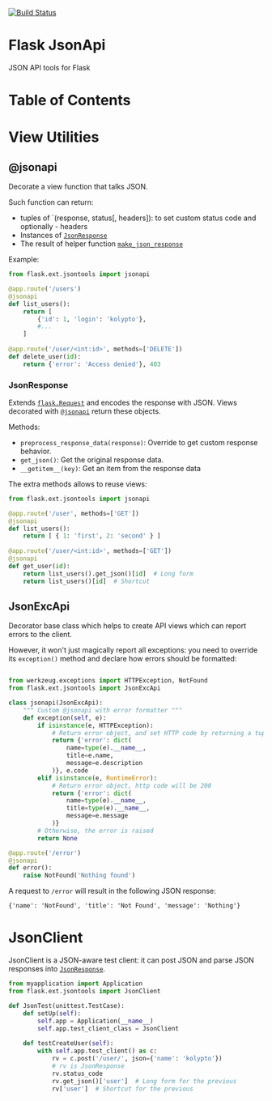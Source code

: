 [![Build Status](https://api.travis-ci.org/kolypto/py-flask-jsonapi.png?branch=master)](https://travis-ci.org/kolypto/py-flask-jsonapi)


Flask JsonApi
=============

JSON API tools for Flask

Table of Contents
=================

View Utilities
==============

@jsonapi
--------

Decorate a view function that talks JSON.

Such function can return:
    
* tuples of `(response, status[, headers]): to set custom status code and optionally - headers
* Instances of [`JsonResponse`](#jsonresponse)
* The result of helper function [`make_json_response`](#make_json_response)

Example:

```python
from flask.ext.jsontools import jsonapi

@app.route('/users')
@jsonapi
def list_users():
    return [
        {'id': 1, 'login': 'kolypto'},
        #...
    ]
   
@app.route('/user/<int:id>', methods=['DELETE'])
def delete_user(id):
    return {'error': 'Access denied'}, 403
```

### JsonResponse

Extends [`flask.Request`](http://flask.pocoo.org/docs/api/#incoming-request-data) and encodes the response with JSON.
Views decorated with [`@jsonapi`](#jsonapi) return these objects.

Methods:

* `preprocess_response_data(response)`: Override to get custom response behavior.
* `get_json()`: Get the original response data.
* `__getitem__(key)`: Get an item from the response data

The extra methods allows to reuse views:

```python
from flask.ext.jsontools import jsonapi

@app.route('/user', methods=['GET'])
@jsonapi
def list_users():
    return [ { 1: 'first', 2: 'second' } ]
    
@app.route('/user/<int:id>', methods=['GET'])
@jsonapi
def get_user(id):
    return list_users().get_json()[id]  # Long form
    return list_users()[id]  # Shortcut
```

JsonExcApi
----------

Decorator base class which helps to create API views which can report errors to the client.

However, it won't just magically report all exceptions: you need to override its `exception()` method and declare how errors should be formatted:

```python

from werkzeug.exceptions import HTTPException, NotFound
from flask.ext.jsontools import JsonExcApi

class jsonapi(JsonExcApi):
    """ Custom @jsonapi with error formatter """
    def exception(self, e):
        if isinstance(e, HTTPException):
            # Return error object, and set HTTP code by returning a tuple
            return {'error': dict(
                name=type(e).__name__,
                title=e.name,
                message=e.description
            )}, e.code
        elif isinstance(e, RuntimeError):
            # Return error object, http code will be 200
            return {'error': dict(
                name=type(e).__name__,
                title=type(e).__name__,
                message=e.message
            )}
        # Otherwise, the error is raised
        return None

@app.route('/error')
@jsonapi
def error():
    raise NotFound('Nothing found')
```

A request to `/error` will result in the following JSON response:
    
    {'name': 'NotFound', 'title': 'Not Found', 'message': 'Nothing'}



JsonClient
==========

JsonClient is a JSON-aware test client: it can post JSON and parse JSON responses into [`JsonResponse`](#jsonresponse).

```python
from myapplication import Application
from flask.ext.jsontools import JsonClient

def JsonTest(unittest.TestCase):
    def setUp(self):
        self.app = Application(__name__)
        self.app.test_client_class = JsonClient
        
    def testCreateUser(self):
        with self.app.test_client() as c:
            rv = c.post('/user/', json={'name': 'kolypto'})
            # rv is JsonResponse
            rv.status_code
            rv.get_json()['user']  # Long form for the previous
            rv['user']  # Shortcut for the previous
```
